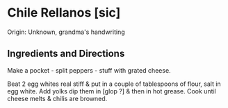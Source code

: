 # Chile Rellanos [sic]

Origin: Unknown, grandma's handwriting

## Ingredients and Directions

Make a pocket - split peppers - stuff with grated cheese.

Beat 2 egg whites real stiff & put in a couple of tablespoons of flour, salt in egg white. Add yolks dip them in [glop ?] & then in hot grease.  Cook until cheese melts & chilis are browned. 